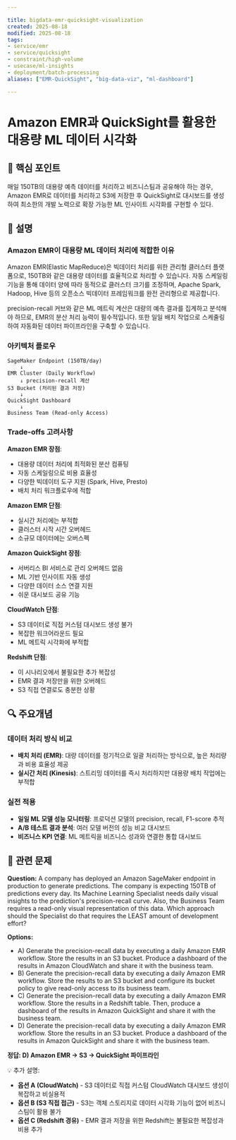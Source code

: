 ```yaml
---

title: bigdata-emr-quicksight-visualization
created: 2025-08-18
modified: 2025-08-18
tags:
- service/emr
- service/quicksight
- constraint/high-volume
- usecase/ml-insights
- deployment/batch-processing
aliases: ["EMR-QuickSight", "big-data-viz", "ml-dashboard"]

---
```


# Amazon EMR과 QuickSight를 활용한 대용량 ML 데이터 시각화

## 🎯 핵심 포인트

매일 150TB의 대용량 예측 데이터를 처리하고 비즈니스팀과 공유해야 하는 경우, Amazon EMR로 데이터를 처리하고 S3에 저장한 후 QuickSight로 대시보드를 생성하여 최소한의 개발 노력으로 확장 가능한 ML 인사이트 시각화를 구현할 수 있다.

## 📝 설명

### Amazon EMR이 대용량 ML 데이터 처리에 적합한 이유

Amazon EMR(Elastic MapReduce)은 빅데이터 처리를 위한 관리형 클러스터 플랫폼으로, 150TB와 같은 대용량 데이터를 효율적으로 처리할 수 있습니다. 자동 스케일링 기능을 통해 데이터 양에 따라 동적으로 클러스터 크기를 조정하며, Apache Spark, Hadoop, Hive 등의 오픈소스 빅데이터 프레임워크를 완전 관리형으로 제공합니다.

precision-recall 커브와 같은 ML 메트릭 계산은 대량의 예측 결과를 집계하고 분석해야 하므로, EMR의 분산 처리 능력이 필수적입니다. 또한 일일 배치 작업으로 스케줄링하여 자동화된 데이터 파이프라인을 구축할 수 있습니다.

### 아키텍처 플로우

```
SageMaker Endpoint (150TB/day)
    ↓
EMR Cluster (Daily Workflow)
    ↓ precision-recall 계산
S3 Bucket (처리된 결과 저장)
    ↓
QuickSight Dashboard
    ↓
Business Team (Read-only Access)
```

### Trade-offs 고려사항

**Amazon EMR 장점**:
- 대용량 데이터 처리에 최적화된 분산 컴퓨팅
- 자동 스케일링으로 비용 효율성
- 다양한 빅데이터 도구 지원 (Spark, Hive, Presto)
- 배치 처리 워크플로우에 적합

**Amazon EMR 단점**:
- 실시간 처리에는 부적합
- 클러스터 시작 시간 오버헤드
- 소규모 데이터에는 오버스펙

**Amazon QuickSight 장점**:
- 서버리스 BI 서비스로 관리 오버헤드 없음
- ML 기반 인사이트 자동 생성
- 다양한 데이터 소스 연결 지원
- 쉬운 대시보드 공유 기능

**CloudWatch 단점**:
- S3 데이터로 직접 커스텀 대시보드 생성 불가
- 복잡한 워크어라운드 필요
- ML 메트릭 시각화에 부적합

**Redshift 단점**:
- 이 시나리오에서 불필요한 추가 복잡성
- EMR 결과 저장만을 위한 오버헤드
- S3 직접 연결로도 충분한 상황

## 🔍 주요개념

### 데이터 처리 방식 비교

- **배치 처리 (EMR)**: 대량 데이터를 정기적으로 일괄 처리하는 방식으로, 높은 처리량과 비용 효율성 제공
- **실시간 처리 (Kinesis)**: 스트리밍 데이터를 즉시 처리하지만 대용량 배치 작업에는 부적합

### 실전 적용

- **일일 ML 모델 성능 모니터링**: 프로덕션 모델의 precision, recall, F1-score 추적
- **A/B 테스트 결과 분석**: 여러 모델 버전의 성능 비교 대시보드
- **비즈니스 KPI 연결**: ML 메트릭을 비즈니스 성과와 연결한 통합 대시보드

## 📝 관련 문제

**Question:** A company has deployed an Amazon SageMaker endpoint in production to generate predictions. The company is expecting 150TB of predictions every day. Its Machine Learning Specialist needs daily visual insights to the prediction's precision-recall curve. Also, the Business Team requires a read-only visual representation of this data. Which approach should the Specialist do that requires the LEAST amount of development effort?

**Options:**

- A) Generate the precision-recall data by executing a daily Amazon EMR workflow. Store the results in an S3 bucket. Produce a dashboard of the results in Amazon CloudWatch and share it with the business team.
- B) Generate the precision-recall data by executing a daily Amazon EMR workflow. Store the results to an S3 bucket and configure its bucket policy to give read-only access to its business team.
- C) Generate the precision-recall data by executing a daily Amazon EMR workflow. Store the results in a Redshift table. Then, produce a dashboard of the results in Amazon QuickSight and share it with the business team.
- D) Generate the precision-recall data by executing a daily Amazon EMR workflow. Store the results in an S3 bucket. Produce a dashboard of the results in Amazon QuickSight and share it with the business team.

**정답: D) Amazon EMR → S3 → QuickSight 파이프라인**

💡 추가 설명:

- **옵션 A (CloudWatch)** - S3 데이터로 직접 커스텀 CloudWatch 대시보드 생성이 복잡하고 비실용적
- **옵션 B (S3 직접 접근)** - S3는 객체 스토리지로 데이터 시각화 기능이 없어 비즈니스팀이 활용 불가
- **옵션 C (Redshift 경유)** - EMR 결과 저장을 위한 Redshift는 불필요한 복잡성과 비용 추가